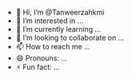 - 👋 Hi, I’m @Tanweerzahkmi
- 👀 I’m interested in ...
- 🌱 I’m currently learning ...
- 💞️ I’m looking to collaborate on ...
- 📫 How to reach me ...
- 😄 Pronouns: ...
- ⚡ Fun fact: ...

<!---
Tanweerzahkmi/Tanweerzahkmi is a ✨ special ✨ repository because its `README.md` (this file) appears on your GitHub profile.
You can click the Preview link to take a look at your changes.
--->
